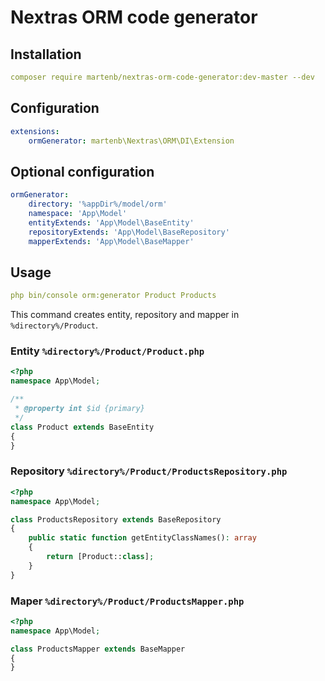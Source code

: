 # Nextras ORM code generator

## Installation
```yaml
composer require martenb/nextras-orm-code-generator:dev-master --dev
```

## Configuration

```yaml
extensions:
    ormGenerator: martenb\Nextras\ORM\DI\Extension
```

## Optional configuration

```yaml
ormGenerator:
    directory: '%appDir%/model/orm'
    namespace: 'App\Model'
    entityExtends: 'App\Model\BaseEntity'
    repositoryExtends: 'App\Model\BaseRepository'
    mapperExtends: 'App\Model\BaseMapper'
```

## Usage

```yaml
php bin/console orm:generator Product Products
```

This command creates entity, repository and mapper in ```%directory%/Product```.

### Entity ```%directory%/Product/Product.php```

```php
<?php
namespace App\Model;

/**
 * @property int $id {primary}
 */
class Product extends BaseEntity
{
}
```

### Repository ```%directory%/Product/ProductsRepository.php```

```php
<?php
namespace App\Model;

class ProductsRepository extends BaseRepository
{
	public static function getEntityClassNames(): array
	{
		return [Product::class];
	}
}
```

### Maper ```%directory%/Product/ProductsMapper.php```

```php
<?php
namespace App\Model;

class ProductsMapper extends BaseMapper
{
}
```
